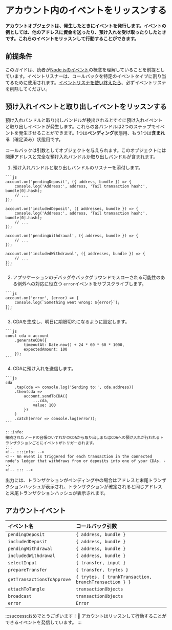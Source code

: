 # アカウント内のイベントをリッスンする
<!-- # Listen to events in an account -->

**アカウントオブジェクトは、発生したときにイベントを発行します。イベントの例としては、他のアドレスに資金を送ったり、預け入れを受け取ったりしたときです。これらのイベントをリッスンして行動することができます。**
<!-- **An account object emits events when they happen. An example of an event is when you send funds to other accounts or receive a deposit. You can listen for these events and act on them.** -->

## 前提条件
<!-- ## Prerequisites -->

このガイドは、読者が[Node.jsのイベント](https://nodejs.org/api/events.html)の概念を理解していることを前提としています。イベントリスナーは、コールバックを特定のイベントタイプに割り当てるために使用されます。[イベントリスナを使い終えたら](https://nodejs.org/api/events.html#events_emitter_removelistener_eventname_listener)、必ずイベントリスナを削除してください。
<!-- This guide assumes that you understand the concept of events in Node.js (https://nodejs.org/api/events.html). Event listeners are used to assign callbacks to specific event types. You should always [remove event listeners](https://nodejs.org/api/events.html#events_emitter_removelistener_eventname_listener) when you're finished with them. -->

## 預け入れイベントと取り出しイベントをリッスンする
<!-- ## Listening to deposit and withdrawal events -->

預け入れバンドルと取り出しバンドルが検出されるとすぐに預け入れイベントと取り出しイベントが発生します。これらの各バンドルは2つのステップでイベントを発生させることができます。1つは**ペンディング**状態用、もう1つは**含まれる**（確定済み）状態用です。
<!-- Deposit and withdrawal events are emitted as soon as a deposit or withdrawal bundle is detected. Each of those bundles may trigger events in two steps: One for its **pending** state, and one for its **included** (confirmed) state. -->

コールバックは引数としてオブジェクトを与えられます。このオブジェクトには関連アドレスと完全な預け入れバンドルか取り出しバンドルが含まれます。
<!-- Callbacks are given an object as an argument, which contains the relevant address and the complete deposit or withdrawal bundle. -->

1. 預け入れバンドルと取り出しバンドルのリスナーを添付します。
  <!-- 1. Attach listeners for deposit and withdrawal events -->

    ```js
    account.on('pendingDeposit', ({ address, bundle }) => {
        console.log('Address:', address, 'Tail transaction hash:', bundle[0].hash);
        // ...
    });

    account.on('includedDeposit', ({ addresses, bundle }) => {
        console.log('Address:', address, 'Tail transaction hash:', bundle[0].hash);
        // ...
    });

    account.on('pendingWithdrawal', ({ address, bundle }) => {
        // ...
    });

    account.on('includedWithdrawal', ({ addresses, bundle }) => {
        // ...
    });
    ```

2. アプリケーションのデバッグやバックグラウンドでスローされる可能性のある例外への対応に役立つ `error`イベントをサブスクライブします。
  <!-- 2. Subscribe to `error` events, which are useful for debugging your application and reacting to exceptions that may be thrown in the background -->

    ```js
    account.on('error', (error) => {
        console.log(`Something went wrong: ${error}`);
    });
    ```

3. CDAを生成し、明日に期限切れになるように設定します。
  <!-- 3. Generate a CDA and set it to expire tomorrow -->

    ```js
    const cda = account
        .generateCDA({
            timeoutAt: Date.now() + 24 * 60 * 60 * 1000,
            expectedAmount: 100
        });
    ```

4. CDAに預け入れを送信します。
  <!-- 4. Send a deposit to the CDA -->

    ```js
    cda
        .tap(cda => console.log('Sending to:', cda.address))
        .then(cda =>
            account.sendToCDA({
                ...cda,
                value: 100
            })
        )
        .catch(error => console.log(error));
    ```

    :::info:
    接続されたノードの台帳のいずれかのCDAから取り出しまたはCDAへの預け入れが行われるトランザクションごとにイベントがトリガーされます。
    :::
    <!-- :::info: -->
    <!-- An event is triggered for each transaction in the connected node's ledger that withdraws from or deposits into one of your CDAs. -->
    <!-- ::: -->

出力には、トランザクションがペンディング中の場合はアドレスと末尾トランザクションハッシュが表示され、トランザクションが確定されると同じアドレスと末尾トランザクションハッシュが表示されます。
<!-- In the output, you should see an address and a tail transaction hash when the transaction is pending, and the same address and tail transaction hash when the transaction is confirmed. -->

## アカウントイベント
<!-- ## Account events -->

| **イベント名** | **コールバック引数** |
| :------------- | :------------------- |
| `pendingDeposit` | `{ address, bundle }` |
| `includedDeposit` | `{ address, bundle }` |
| `pendingWithdrawal` | `{ address, bundle }` |
| `includedWithdrawal` | `{ address, bundle }` |
| `selectInput` | `{ transfer, input }` |
| `prepareTransfer` | `{ transfer, trytes }` |
| `getTransactionsToApprove` | `{ trytes, { trunkTransaction, branchTransaction } }` |
| `attachToTangle` | `transactionObjects` |
| `broadcast` | `transactionObjects` |
| `error` | `Error` |

:::success:おめでとうございます！:tada:
アカウントはリッスンして行動することができるイベントを発信しています。
:::
<!-- :::success:Congratulations! :tada: -->
<!-- You're account is now emitting events that you can listen to and act on. -->
<!-- ::: -->
